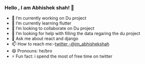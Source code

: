 ### Hello , I am Abhishek shah! 👋




- 🔭 I’m currently working on Du project
- 🌱 I’m currently learning flutter 
- 👯 I’m looking to collaborate on Du project
- 🤔 I’m looking for help with filling the data regaring the du project 
- 💬 Ask me about react and django  
- 📫 How to reach me:-[twitter -@im_abhishekshah](https://twitter.com/im_Abhishekshah)                      
- 😄 Pronouns: he/bro
- ⚡ Fun fact: i spend the most of free time on twitter 

